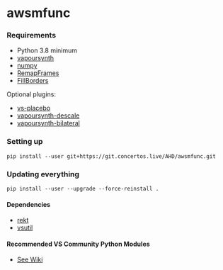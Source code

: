 # awsmfunc

### Requirements
* Python 3.8 minimum
* [vapoursynth](http://www.vapoursynth.com/)
* [numpy](https://numpy.org/)
* [RemapFrames](https://github.com/Irrational-Encoding-Wizardry/Vapoursynth-RemapFrames)
* [FillBorders](https://github.com/dubhater/vapoursynth-fillborders)

Optional plugins:
* [vs-placebo](https://github.com/Lypheo/vs-placebo)
* [vapoursynth-descale](https://github.com/Irrational-Encoding-Wizardry/vapoursynth-descale)
* [vapoursynth-bilateral](https://github.com/HomeOfVapourSynthEvolution/VapourSynth-Bilateral)

### Setting up

	pip install --user git+https://git.concertos.live/AHD/awsmfunc.git

### Updating everything

	pip install --user --upgrade --force-reinstall .

#### Dependencies
* [rekt](https://gitlab.com/Ututu/rekt)
* [vsutil](https://github.com/Irrational-Encoding-Wizardry/vsutil)

#### Recommended VS Community Python Modules 
* [See Wiki](https://git.concertos.live/AHD/awsmfunc/wiki/Recommended-VS-Community-Python-Modules)
